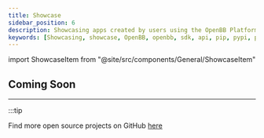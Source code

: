 ```yaml
---
title: Showcase
sidebar_position: 6
description: Showcasing apps created by users using the OpenBB Platform
keywords: [Showcasing, showcase, OpenBB, openbb, sdk, api, pip, pypi, platform]
---
```




import ShowcaseItem from "@site/src/components/General/ShowcaseItem"

## Coming Soon

---

:::tip

Find more open source projects on GitHub [here](https://github.com/search?q=topic:openbb&type=Repositories&l=&l=)
